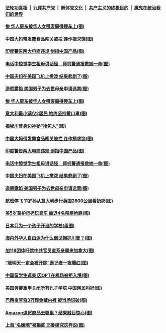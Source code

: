 ####  [法轮功真相](../../../../basic/blob/master/README.md?t=10200431) &nbsp;|&nbsp; [九评共产党](../../../../9ping.md/blob/master/README.md?t=10200431) &nbsp;|&nbsp; [解体党文化](../../../../jtdwh.md/blob/master/README.md?t=10200431)  &nbsp;|&nbsp; [共产主义的终极目的](../../../../gczydzjmd.md/blob/master/README.md?t=10200431) &nbsp;|&nbsp; [魔鬼在统治我们的世界](../../../../mgztzwmdsj.md/blob/master/README.md?t=10200431) 

#### [惨 华人房东被华人女租客逼得睡车上(图)](../pages/p3/949736.md?t=10200431) 

#### [中国大妈带发霉食品闯关被拦 连作揖求饶(图)](../pages/p3/949726.md?t=10200431) 

#### [印度警告两大电商违规 剑指中国产品(图)](../pages/p3/949687.md?t=10200431) 

#### [电话中惊觉学生祖母讲话怪　师机警通报救她一命(图)](../pages/p3/949680.md?t=10200431) 

#### [中国夫妇在美国飞机上撒泼 结果悲剧了(图)](../pages/p3/949667.md?t=10200431) 

#### [造假露馅 美国男子为去世母亲申请选票(图)](../pages/p3/949666.md?t=10200431) 

#### [惨 华人房东被华人女租客逼得睡车上(图)](../pages/p3/949736.md?t=10200431) 

#### [意大利最小镇仅2居民 始终坚持戴口罩(图)](../pages/p3/949739.md?t=10200431) 

#### [揭秘川普身边神秘“拎包人”(图)](../pages/p3/948290.md?t=10200431) 

#### [中国大妈带发霉食品闯关被拦 连作揖求饶(图)](../pages/p3/949726.md?t=10200431) 

#### [印度警告两大电商违规 剑指中国产品(图)](../pages/p3/949687.md?t=10200431) 

#### [电话中惊觉学生祖母讲话怪　师机警通报救她一命(图)](../pages/p3/949680.md?t=10200431) 

#### [中国夫妇在美国飞机上撒泼 结果悲剧了(图)](../pages/p3/949667.md?t=10200431) 

#### [造假露馅 美国男子为去世母亲申请选票(图)](../pages/p3/949666.md?t=10200431) 

#### [航班停飞 11岁孙从意大利步行英国2800公里看奶奶(图)](../pages/p3/949613.md?t=10200431) 

#### [美5岁童护母扔玩具车 逼退4名闯屋枪匪(图)](../pages/p3/949611.md?t=10200431) 

#### [日本只为一个孩子开设的学校(组图)](../pages/p3/949498.md?t=10200431) 

#### [海内外华人自由派为什么倒戈拥护川普？(图)](../pages/p3/949567.md?t=10200431) 

#### [加118团体吁禁中共官员直系亲属来加拿大(图)](../pages/p3/949521.md?t=10200431) 

#### [“我明天一定会被开除”泰记者一夜爆红(图)](../pages/p3/949499.md?t=10200431) 

#### [中国留学生返美 因OPT在机场被拒入境(图)](../pages/p3/949471.md?t=10200431) 

#### [美国务卿重申关闭所有孔子学院 中国网民叫好(图)](../pages/p3/949491.md?t=10200431) 

#### [巴西贪官将3万现金藏内裤 被当场识破(图)](../pages/p3/949466.md?t=10200431) 


#### [Amazon退货商品去哪里？结果触目惊心(图)](../pages/p3/949383.md?t=10200431) 

#### [上海“名媛圈”被揭底 耶鲁研究这样说(图)](../pages/p3/949382.md?t=10200431) 

